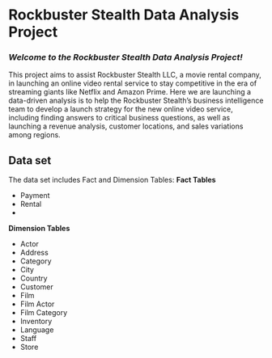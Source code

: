 # Rockbuster Stealth Data Analysis Project

### *Welcome to the Rockbuster Stealth Data Analysis Project!* ###

This project aims to assist Rockbuster Stealth LLC, a movie rental company, in launching an online video rental service to stay competitive in the era of streaming giants like Netflix and Amazon Prime. 
Here we are launching a data-driven analysis is to help the Rockbuster Stealth’s business intelligence team to develop a launch strategy for the new online video service, including finding answers to critical business questions, as well as launching a revenue analysis, customer locations, and sales variations among regions.

## Data set
The data set includes Fact and Dimension Tables:
**Fact Tables**
- Payment
- Rental
- 
**Dimension Tables**
- Actor
- Address
- Category
- City
- Country
- Customer
- Film
- Film Actor
- Film Category
- Inventory
- Language
- Staff
- Store
